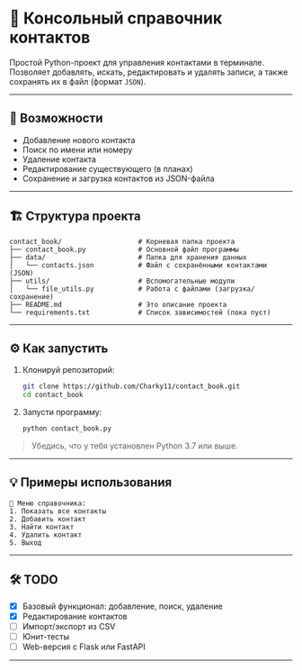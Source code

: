 # 📖 Консольный справочник контактов

Простой Python-проект для управления контактами в терминале.
Позволяет добавлять, искать, редактировать и удалять записи, а также сохранять их в файл (формат `JSON`).

---

## 🚀 Возможности

* Добавление нового контакта
* Поиск по имени или номеру
* Удаление контакта
* Редактирование существующего (в планах)
* Сохранение и загрузка контактов из JSON-файла

---

## 🏗️ Структура проекта

```
contact_book/                   # Корневая папка проекта
├── contact_book.py             # Основной файл программы
├── data/                       # Папка для хранения данных
│   └── contacts.json           # Файл с сохранёнными контактами (JSON)
├── utils/                      # Вспомогательные модули
│   └── file_utils.py           # Работа с файлами (загрузка/сохранение)
├── README.md                   # Это описание проекта
└── requirements.txt            # Список зависимостей (пока пуст)
```

---

## ⚙️ Как запустить

1. Клонируй репозиторий:

   ```bash
   git clone https://github.com/Charky11/contact_book.git
   cd contact_book
   ```

2. Запусти программу:

   ```bash
   python contact_book.py
   ```

> Убедись, что у тебя установлен Python 3.7 или выше.

---

## 💡 Примеры использования

```
📕 Меню справочника:
1. Показать все контакты
2. Добавить контакт
3. Найти контакт
4. Удалить контакт
5. Выход
```

---

## 🛠️ TODO

* [x] Базовый функционал: добавление, поиск, удаление
* [x] Редактирование контактов
* [ ] Импорт/экспорт из CSV
* [ ] Юнит-тесты
* [ ] Web-версия с Flask или FastAPI

---
